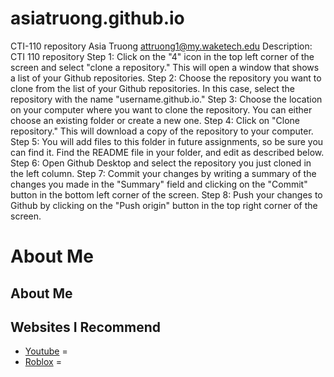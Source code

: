 # asiatruong.github.io
CTI-110 repository
Asia Truong
attruong1@my.waketech.edu
Description: CTI 110 repository
Step 1: Click on the "4" icon in the top left corner of the screen and select "clone a repository." This will open a window that shows a list of your Github repositories.
Step 2: Choose the repository you want to clone from the list of your Github repositories. In this case, select the repository with the name "username.github.io."
Step 3: Choose the location on your computer where you want to clone the repository. You can either choose an existing folder or create a new one.
Step 4: Click on "Clone repository." This will download a copy of the repository to your computer.
Step 5: You will add files to this folder in future assignments, so be sure you can find it. Find the README file in your folder, and edit as described below.
Step 6: Open Github Desktop and select the repository you just cloned in the left column.
Step 7: Commit your changes by writing a summary of the changes you made in the "Summary" field and clicking on the "Commit" button in the bottom left corner of the screen.
Step 8: Push your changes to Github by clicking on the "Push origin" button in the top right corner of the screen.

# About Me
## About Me
## Websites I Recommend
  - [Youtube](https://www.youtube.com/) =
  - [Roblox](https://www.roblox.com/home) =
